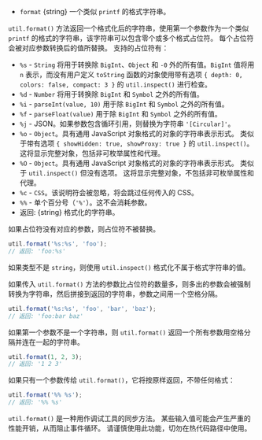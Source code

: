 <!-- YAML
added: v0.5.3
changes:
  - version: v12.11.0
    pr-url: https://github.com/nodejs/node/pull/29606
    description: The `%c` specifier is ignored now.
  - version: v11.4.0
    pr-url: https://github.com/nodejs/node/pull/23708
    description: The `%d`, `%f` and `%i` specifiers now support Symbols
                 properly.
  - version: v12.0.0
    pr-url: https://github.com/nodejs/node/pull/23162
    description: The `format` argument is now only taken as such if it actually
                 contains format specifiers.
  - version: v12.0.0
    pr-url: https://github.com/nodejs/node/pull/23162
    description: If the `format` argument is not a format string, the output
                 string's formatting is no longer dependent on the type of the
                 first argument. This change removes previously present quotes
                 from strings that were being output when the first argument
                 was not a string.
  - version: v11.4.0
    pr-url: https://github.com/nodejs/node/pull/24806
    description: The `%o` specifier's `depth` has default depth of 4 again.
  - version: v11.0.0
    pr-url: https://github.com/nodejs/node/pull/17907
    description: The `%o` specifier's `depth` option will now fall back to the
                 default depth.
  - version: v10.12.0
    pr-url: https://github.com/nodejs/node/pull/22097
    description: The `%d` and `%i` specifiers now support BigInt.
  - version: v8.4.0
    pr-url: https://github.com/nodejs/node/pull/14558
    description: The `%o` and `%O` specifiers are supported now.
-->

* `format` {string} 一个类似 `printf` 的格式字符串。

`util.format()` 方法返回一个格式化后的字符串，使用第一个参数作为一个类似 `printf` 的格式的字符串，该字符串可以包含零个或多个格式占位符。
每个占位符会被对应参数转换后的值所替换。
支持的占位符有：

* `%s` - `String` 将用于转换除 `BigInt`、`Object` 和 `-0` 外的所有值。`BigInt` 值将用 `n` 表示，而没有用户定义 `toString` 函数的对象使用带有选项 `{ depth: 0, colors: false, compact: 3 }` 的 `util.inspect()` 进行检查。
* `%d` - `Number` 将用于转换除 `BigInt` 和 `Symbol` 之外的所有值。
* `%i` - `parseInt(value, 10)` 用于除 `BigInt` 和 `Symbol` 之外的所有值。
* `%f` - `parseFloat(value)` 用于除 `BigInt` 和 `Symbol` 之外的所有值。
* `%j` - JSON。如果参数包含循环引用，则替换为字符串 `'[Circular]'`。
* `%o` -  `Object`。具有通用 JavaScript 对象格式的对象的字符串表示形式。 类似于带有选项 `{ showHidden: true, showProxy: true }` 的 `util.inspect()`。 这将显示完整对象，包括非可枚举属性和代理。
* `%O` - `Object`。具有通用 JavaScript 对象格式的对象的字符串表示形式。 类似于 `util.inspect()` 但没有选项。 这将显示完整对象，不包括非可枚举属性和代理。
* `%c` - `CSS`。该说明符会被忽略，将会跳过任何传入的 CSS。
* `%%` - 单个百分号（`'%'`）。这不会消耗参数。
* 返回: {string} 格式化的字符串。

如果占位符没有对应的参数，则占位符不被替换。

```js
util.format('%s:%s', 'foo');
// 返回: 'foo:%s'
```

如果类型不是 `string`，则使用 `util.inspect()` 格式化不属于格式字符串的值。

如果传入 `util.format()` 方法的参数比占位符的数量多，则多出的参数会被强制转换为字符串，然后拼接到返回的字符串，参数之间用一个空格分隔。

```js
util.format('%s:%s', 'foo', 'bar', 'baz');
// 返回: 'foo:bar baz'
```

如果第一个参数不是一个字符串，则 `util.format()` 返回一个所有参数用空格分隔并连在一起的字符串。

```js
util.format(1, 2, 3);
// 返回: '1 2 3'
```

如果只有一个参数传给 `util.format()`，它将按原样返回，不带任何格式：

```js
util.format('%% %s');
// 返回: '%% %s'
```

`util.format()` 是一种用作调试工具的同步方法。 
某些输入值可能会产生严重的性能开销，从而阻止事件循环。 
请谨慎使用此功能，切勿在热代码路径中使用。

